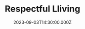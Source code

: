 ---
video:
  type: vimeo
  id: 860758158
speaker:
  permalink: kelvin-nygren
  name: Kelvin Nygren
title: Respectful Lliving
image: https://i.imgur.com/JpcnqER.png
date: 2023-09-03T14:30:00.000Z
---